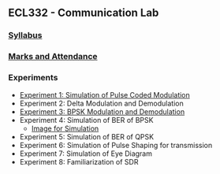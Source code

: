 ## ECL332 - Communication Lab
### [Syllabus](docs/ECL332-COMMLAB-SYLLABUS.pdf)
### [Marks and Attendance](https://docs.google.com/spreadsheets/d/1_nH9x66uNC0jId7nLExyCGITvl0BLXD0/edit?usp=sharing&ouid=109861562172723353410&rtpof=true&sd=true)
### Experiments
+ [Experiment 1: Simulation of Pulse Coded Modulation](docs/Exp1_PCM.pdf)
+ Experiment 2: Delta Modulation and Demodulation
+ [Experiment 3: BPSK Modulation and Demodulation](docs/Bpsk-CircuitDiagram-ModulationDemodulation.pdf)
+ Experiment 4: Simulation of BER of BPSK
  - [Image for Simulation](images/cameraman.png)
+ Experiment 5: Simulation of BER of QPSK
+ Experiment 6: Simulation of Pulse Shaping for transmission
+ Experiment 7: Simulation of Eye Diagram
+ Experiment 8: Familiarization of SDR
